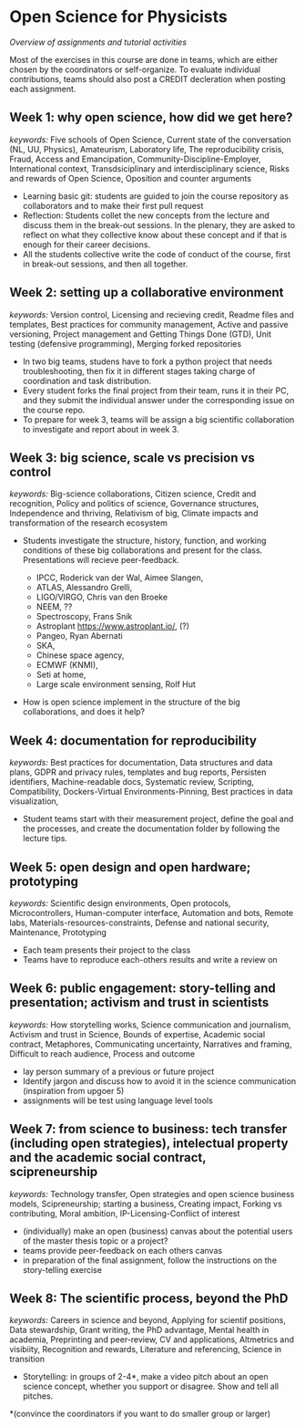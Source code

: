 # Open Science for Physicists
*Overview of assignments and tutorial activities*

Most of the exercises in this course are done in teams, which are either chosen by the coordinators or self-organize. To evaluate individual contributions, teams should also post a CREDIT decleration when posting each assignment.

## Week 1: why open science, how did we get here?  
*keywords:* Five schools of Open Science, Current state of the conversation (NL, UU, Physics), Amateurism, Laboratory life, The reproducibility crisis, Fraud, Access and Emancipation, Community-Discipline-Employer, International context, Transdsiciplinary and interdisciplinary science, Risks and rewards of Open Science, Oposition and counter arguments

+ Learning basic git: students are guided to join the course repository as collaborators and to make their first pull request
+ Reflection: Students collet the new concepts from the lecture and discuss them in the break-out sessions. In the plenary, they are asked to reflect on what they collective know about these concept and if that is enough for their career decisions.
+ All the students collective write the code of conduct of the course, first in break-out sessions, and then all together.

## Week 2: setting up a collaborative environment
*keywords:* Version control, Licensing and recieving credit, Readme files and templates, Best practices for community management, Active and passive versioning, Project management and Getting Things Done (GTD), Unit testing (defensive programming), Merging forked repositories 

+ In two big teams, studens have to fork a python project that needs troubleshooting, then fix it in different stages taking charge of coordination and task distribution.
+ Every student forks the final project from their team, runs it in their PC, and they submit the individual answer under the corresponding issue on the course repo.
+ To prepare for week 3, teams will be assign a big scientific collaboration to investigate and report about in week 3.

## Week 3: big science, scale vs precision vs control
*keywords:* Big-science collaborations, Citizen science, Credit and recognition, Policy and politics of science, Governance structures, Independence and thriving, Relativism of big, Climate impacts and transformation of the research ecosystem

+ Students investigate the structure, history, function, and working conditions of these big collaborations and present for the class. Presentations will recieve peer-feedback.
	+ IPCC, Roderick van der Wal, Aimee Slangen,
	+ ATLAS, Alessandro Grelli, 
	+ LIGO/VIRGO, Chris van den Broeke
	+ NEEM, ?? 
	+ Spectroscopy, Frans Snik
	+ Astroplant https://www.astroplant.io/, (?)
	+ Pangeo, Ryan Abernati
	+ SKA, 
	+ Chinese space agency,
	+ ECMWF (KNMI), 
	+ Seti at home,
	+ Large scale environment sensing, Rolf Hut
	 
+ How is open science implement in the structure of the big collaborations, and does it help?

## Week 4: documentation for reproducibility
*keywords:* Best practices for documentation, Data structures and data plans, GDPR and privacy rules, templates and bug reports, Persisten identifiers, Machine-readable docs, Systematic review, Scripting, Compatibility, Dockers-Virtual Environments-Pinning, Best practices in data visualization, 

+ Student teams start with their measurement project, define the goal and the processes, and create the documentation folder by following the lecture tips.


## Week 5: open design and open hardware; prototyping
*keywords:* Scientific design environments, Open protocols, Microcontrollers, Human-computer interface, Automation and bots, Remote labs, Materials-resources-constraints, Defense and national security, Maintenance, Prototyping

+ Each team presents their project to the class
+ Teams have to reproduce each-others results and write a review on 

## Week 6: public engagement: story-telling and presentation; activism and trust in scientists
*keywords:* How storytelling works, Science communication and journalism, Activism and trust in Science, Bounds of expertise, Academic social contract, Metaphores, Communicating uncertainty, Narratives and framing, Difficult to reach audience, Process and outcome

+ lay person summary of a previous or future project
+ Identify jargon and discuss how to avoid it in the science communication (inspiration from upgoer 5)
+ assignments will be test using language level tools

## Week 7: from science to business: tech transfer (including open strategies), intelectual property and the academic social contract, scipreneurship
*keywords:* Technology transfer, Open strategies and open science business models, Scipreneurship; starting a business, Creating impact, Forking vs contributing, Moral ambition, IP-Licensing-Conflict of interest

+ (individually) make an open (business) canvas about the potential users of the master thesis topic or a project?
+ teams provide peer-feedback on each others canvas
+ in preparation of the final assignment, follow the instructions on the story-telling exercise

## Week 8: The scientific process, beyond the PhD
*keywords:* Careers in science and beyond, Applying for scientif positions, Data stewardship, Grant writing, the PhD advantage, Mental health in academia, Preprinting and peer-review,  CV and applications, Altmetrics and visibiity, Recognition and rewards, Literature and referencing, Science in transition

+ Storytelling: in groups of 2-4*, make a video pitch about an open science concept, whether you support or disagree. Show and tell all pitches. 

*(convince the coordinators if you want to do smaller group or larger)
